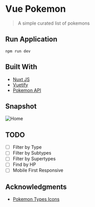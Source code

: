 # Vue Pokemon

> A simple curated list of pokemons

## Run Application
`npm run dev`

## Built With

* [Nuxt JS](https://nuxtjs.org/)
* [Vuetify](https://vuetifyjs.com/en/)
* [Pokemon API](https://pokemontcg.io/)

## Snapshot
![Home](https://i.imgur.com/mk77Z8S.png "Optional title")

## TODO
- [ ] Filter by Type
- [ ] Filter by Subtypes
- [ ] Filter by Supertypes
- [ ] Find by HP
- [ ] Mobile First Responsive

## Acknowledgments

* [Pokemon Types Icons](https://www.deviantart.com/bagleopard/art/Button-Designs-Pokemon-TCG-Energy-Symbols-370945629)

